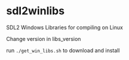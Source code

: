 # sdl2winlibs
SDL2 Windows Libraries for compiling on Linux

Change version in libs\_version

run `./get_win_libs.sh` to download and install 
